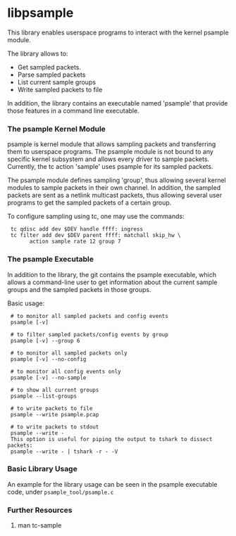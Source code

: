# libpsample

This library enables userspace programs to interact with the kernel psample
module.

The library allows to:
 - Get sampled packets.
 - Parse sampled packets
 - List current sample groups
 - Write sampled packets to file

In addition, the library contains an executable named 'psample' that provide
those features in a command line executable.

### The psample Kernel Module
psample is kernel module that allows sampling packets and transferring them to
userspace programs. The psample module is not bound to any specific kernel
subsystem and allows every driver to sample packets. Currently, the tc action
'sample' uses psample for its sampled packets.

The psample module defines sampling 'group', thus allowing several kernel
modules to sample packets in their own channel. In addition, the sampled packets
are sent as a netlink multicast packets, thus allowing several user programs to
get the sampled packets of a certain group.

To configure sampling using tc, one may use the commands:
~~~
 tc qdisc add dev $DEV handle ffff: ingress
 tc filter add dev $DEV parent ffff: matchall skip_hw \
	   action sample rate 12 group 7
~~~

### The psample Executable
In addition to the library, the git contains the psample executable, which
allows a command-line user to get information about the current sample groups
and the sampled packets in those groups.

Basic usage:
~~~
 # to monitor all sampled packets and config events
 psample [-v]

 # to filter sampled packets/config events by group
 psample [-v] --group 6

 # to monitor all sampled packets only
 psample [-v] --no-config

 # to monitor all config events only
 psample [-v] --no-sample

 # to show all current groups
 psample --list-groups

 # to write packets to file
 psample --write psample.pcap

 # to write packets to stdout
 psample --write -
 This option is useful for piping the output to tshark to dissect packets:
 psample --write - | tshark -r - -V
~~~

### Basic Library Usage
An example for the library usage can be seen in the psample executable code,
under `psample_tool/psample.c`

### Further Resources
1. man tc-sample
